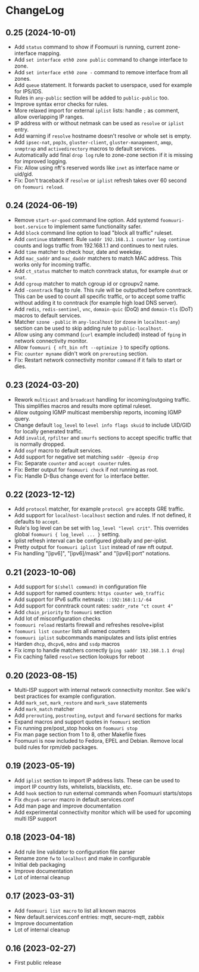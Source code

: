 # ChangeLog

## 0.25 (2024-10-01)

* Add `status` command to show if Foomuuri is running, current zone-interface
  mapping.
* Add `set interface eth0 zone public` command to change interface to zone.
* Add `set interface eth0 zone -` command to remove interface from all zones.
* Add `queue` statement. It forwards packet to userspace, used for example
  for IPS/IDS.
* Rules in `any-public` section will be added to `public-public` too.
* Improve syntax error checks for rules.
* More relaxed import for external `iplist` lists: handle `;` as comment,
  allow overlapping IP ranges.
* IP address with or without netmask can be used as `resolve` or `iplist`
  entry.
* Add warning if `resolve` hostname doesn't resolve or whole set is empty.
* Add `ipsec-nat`, `pop3s`, `gluster-client`, `gluster-management`, `amqp`,
  `snmptrap` and `activedirectory` macros to default services.
* Automatically add final `drop log` rule to zone-zone section if it is
  missing for improved logging.
* Fix: Allow using nft's reserved words like `inet` as interface name or
  uid/gid.
* Fix: Don't traceback if `resolve` or `iplist` refresh takes over 60 second
  on `foomuuri reload`.

## 0.24 (2024-06-19)

* Remove `start-or-good` command line option. Add systemd
  `foomuuri-boot.service` to implement same functionality safer.
* Add `block` command line option to load "block all traffic" ruleset.
* Add `continue` statement. Rule `saddr 192.168.1.1 counter log continue`
  counts and logs traffic from 192.168.1.1 and continues to next rules.
* Add `time` matcher to check hour, date and weekday.
* Add `mac_saddr` and `mac_daddr` matchers to match MAC address. This works
  only for incoming traffic.
* Add `ct_status` matcher to match conntrack status, for example `dnat` or
  `snat`.
* Add `cgroup` matcher to match cgroup id or cgroupv2 name.
* Add `-conntrack` flag to rule. This rule will be outputted before
  conntrack. This can be used to count all specific traffic, or to accept
  some traffic without adding it to conntrack (for example high load DNS
  server).
* Add `redis`, `redis-sentinel`, `vnc`, `domain-quic` (DoQ) and `domain-tls`
  (DoT) macros to default services.
* Matcher `szone -public` in `any-localhost` (or `dzone` in `localhost-any`)
  section can be used to skip adding rule to `public-localhost`.
* Allow using any command (`curl` example included) instead of `fping` in
  network connectivity monitor.
* Allow `foomuuri { nft_bin nft --optimize }` to specify options.
* Fix: `counter myname` didn't work on `prerouting` section.
* Fix: Restart network connectivity monitor `command` if it fails to start
  or dies.

## 0.23 (2024-03-20)

* Rework `multicast` and `broadcast` handling for incoming/outgoing traffic.
  This simplifies macros and results more optimal ruleset.
* Allow outgoing IGMP multicast membership reports, incoming IGMP query.
* Change default `log_level` to `level info flags skuid` to include UID/GID
  for locally generated traffic.
* Add `invalid`, `rpfilter` and `smurfs` sections to accept specific
  traffic that is normally dropped.
* Add `ospf` macro to default services.
* Add support for negative set matching `saddr -@geoip drop`
* Fix: Separate `counter` and `accept counter` rules.
* Fix: Better output for `foomuuri check` if not running as root.
* Fix: Handle D-Bus change event for `lo` interface better.

## 0.22 (2023-12-12)

* Add `protocol` matcher, for example `protocol gre` accepts GRE traffic.
* Add support for `localhost-localhost` section and rules. If not defined,
  it defaults to `accept`.
* Rule's log level can be set with `log_level "level crit"`. This overrides
  global `foomuuri { log_level ... }` setting.
* Iplist refresh interval can be configured globally and per-iplist.
* Pretty output for `foomuuri iplist list` instead of raw nft output.
* Fix handling "[ipv6]", "[ipv6]/mask" and "[ipv6]:port" notations.

## 0.21 (2023-10-06)

* Add support for `$(shell command)` in configuration file
* Add support for named counters: `https counter web_traffic`
* Add support for IPv6 suffix netmask: `::192:168:1:1/-64`
* Add support for conntrack count rates: `saddr_rate "ct count 4"`
* Add `chain_priority` to `foomuuri` section
* Add lot of misconfiguration checks
* `foomuuri reload` restarts firewall and refreshes resolve+iplist
* `foomuuri list counter` lists all named counters
* `foomuuri iplist` subcommands manipulates and lists iplist entries
* Harden `dhcp`, `dhcpv6`, `mdns` and `ssdp` macros
* Fix icmp to handle matchers correctly (`ping saddr 192.168.1.1 drop`)
* Fix caching failed `resolve` section lookups for reboot

## 0.20 (2023-08-15)

* Multi-ISP support with internal network connectivity monitor.
  See wiki's best practices for example configuration.
* Add `mark_set`, `mark_restore` and `mark_save` statements
* Add `mark_match` matcher
* Add `prerouting`, `postrouting`, `output` and `forward` sections for marks
* Expand macros and support quotes in `foomuuri` section
* Fix running pre/post_stop hooks on `foomuuri stop`
* Fix man page section from 1 to 8, other Makefile fixes
* Foomuuri is now included to Fedora, EPEL and Debian. Remove local build
  rules for rpm/deb packages.

## 0.19 (2023-05-19)

* Add `iplist` section to import IP address lists. These can be used to
  import IP country lists, whitelists, blacklists, etc.
* Add `hook` section to run external commands when Foomuuri starts/stops
* Fix `dhcpv6-server` macro in default.services.conf
* Add man page and improve documentation
* Add experimental connectivity monitor which will be used for upcoming
  multi ISP support

## 0.18 (2023-04-18)

* Add rule line validator to configuration file parser
* Rename zone `fw` to `localhost` and make in configurable
* Initial deb packaging
* Improve documentation
* Lot of internal cleanup

## 0.17 (2023-03-31)

* Add `foomuuri list macro` to list all known macros
* New default.services.conf entries: mqtt, secure-mqtt, zabbix
* Improve documentation
* Lot of internal cleanup

## 0.16 (2023-02-27)

* First public release

